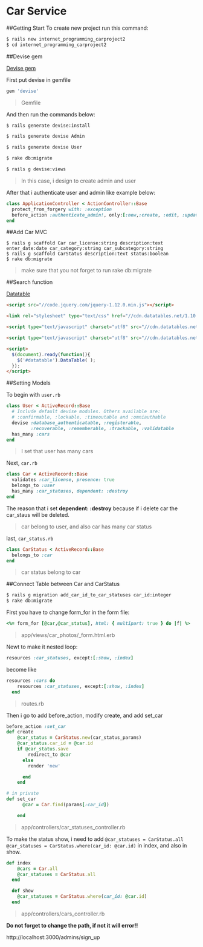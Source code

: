 # Car Service

##Getting Start
To create new project run this command:

```bash
$ rails new internet_programming_carproject2
$ cd internet_programming_carproject2
```

##Devise gem

[Devise gem](https://github.com/plataformatec/devise)

First put devise in gemfile

```ruby
gem 'devise'
```
>Gemfile

And then run the commands below:

```bash
$ rails generate devise:install

$ rails generate devise Admin

$ rails generate devise User

$ rake db:migrate

$ rails g devise:views
```
>In this case, i design to create admin and user

After that i authenticate user and admin like example below:

```rb
class ApplicationController < ActionController::Base
  protect_from_forgery with: :exception
  before_action :authenticate_admin!, only:[:new,:create, :edit, :update, :destroy]
end
```

##Add Car MVC
```
$ rails g scaffold Car car_license:string description:text enter_date:date car_category:string car_subcategory:string 
$ rails g scaffold CarStatus description:text status:boolean
$ rake db:migrate
```
>make sure that you not forget to run rake db:migrate




##Search function


[Datatable](https://www.datatables.net)

```html
<script src="//code.jquery.com/jquery-1.12.0.min.js"></script>

<link rel="stylesheet" type="text/css" href="//cdn.datatables.net/1.10.11/css/dataTables.bootstrap.min.css">

<script type="text/javascript" charset="utf8" src="//cdn.datatables.net/1.10.11/js/jquery.dataTables.js"></script>

<script type="text/javascript" charset="utf8" src="//cdn.datatables.net/1.10.11/js/dataTables.bootstrap.min.js"></script>

<script>
  $(document).ready(function(){
    $('#datatable').DataTable( );
  });
</script>
```


##Setting Models

To begin with ```user.rb```

```rb
class User < ActiveRecord::Base
  # Include default devise modules. Others available are:
  # :confirmable, :lockable, :timeoutable and :omniauthable
  devise :database_authenticatable, :registerable,
         :recoverable, :rememberable, :trackable, :validatable
  has_many :cars
end
```
>I set that user has many cars

Next, ```car.rb```

```rb
class Car < ActiveRecord::Base
  validates :car_license, presence: true
  belongs_to :user
  has_many :car_statuses, dependent: :destroy
end
```

The reason that i set **dependent: :destroy** because if i delete car the car_staus will be deleted.
>car belong to user, and also car has many car status


last, ```car_status.rb```

```rb
class CarStatus < ActiveRecord::Base
  belongs_to :car
end
```
>car status belong to car


##Connect Table between Car and CarStatus



```bash
$ rails g migration add_car_id_to_car_statuses car_id:integer
$ rake db:migrate
```

First you have to change form_for in the form file:

```ruby
<%= form_for [@car,@car_status], html: { multipart: true } do |f| %>
```
>app/views/car_photos/_form.html.erb

Newt to make it nested loop:
```rb
resources :car_statuses, except:[:show, :index]
```

become like

```rb
resources :cars do
    resources :car_statuses, except:[:show, :index]
  end
```
>routes.rb



Then i go to add before_action, modify create, and add set_car

```rb
before_action :set_car
def create
    @car_status = CarStatus.new(car_status_params)
    @car_status.car_id = @car.id
    if @car_status.save
        redirect_to @car
      else
        render 'new'

      end
    end

# in private
def set_car
      @car = Car.find(params[:car_id])

    end
```
>app/controllers/car_statuses_controller.rb



To make the status show, i need to add ```@car_statuses = CarStatus.all```  ```@car_statuses = CarStatus.where(car_id: @car.id)``` 
in index, and also in show. 

```rb
def index
    @cars = Car.all
    @car_statuses = CarStatus.all
  end

  def show
    @car_statuses = CarStatus.where(car_id: @car.id)
  end
```
>app/controllers/cars_controller.rb

**Do not forget to change the path, if not it will error!!**



http://localhost:3000/admins/sign_up

